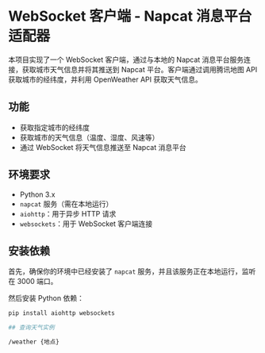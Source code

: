 # WebSocket 客户端 - Napcat 消息平台适配器

本项目实现了一个 WebSocket 客户端，通过与本地的 Napcat 消息平台服务连接，获取城市天气信息并将其推送到 Napcat 平台。客户端通过调用腾讯地图 API 获取城市的经纬度，并利用 OpenWeather API 获取天气信息。

## 功能

- 获取指定城市的经纬度
- 获取城市的天气信息（温度、湿度、风速等）
- 通过 WebSocket 将天气信息推送至 Napcat 消息平台

## 环境要求

- Python 3.x
- `napcat` 服务（需在本地运行）
- `aiohttp`：用于异步 HTTP 请求
- `websockets`：用于 WebSocket 客户端连接

## 安装依赖

首先，确保你的环境中已经安装了 `napcat` 服务，并且该服务正在本地运行，监听在 3000 端口。

然后安装 Python 依赖：

```bash
pip install aiohttp websockets

## 查询天气实例

/weather {地点}